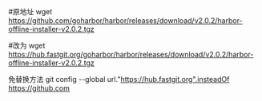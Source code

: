 #原地址
wget https://github.com/goharbor/harbor/releases/download/v2.0.2/harbor-offline-installer-v2.0.2.tgz

#改为
wget https://hub.fastgit.org/goharbor/harbor/releases/download/v2.0.2/harbor-offline-installer-v2.0.2.tgz

免替换方法
git config --global url."https://hub.fastgit.org".insteadOf https://github.com
